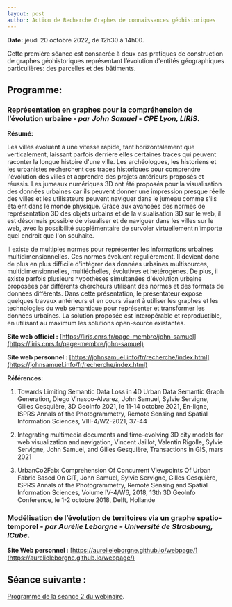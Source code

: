 ```yaml
---
layout: post
author: Action de Recherche Graphes de connaissances géohistoriques
---
```


**Date:** jeudi 20 octobre 2022, de 12h30 à 14h00. 

Cette première séance est consacrée à deux cas pratiques de construction de graphes géohistoriques représentant l’évolution d'entités géographiques particulières: des parcelles et des bâtiments. 

## Programme:

### Représentation en graphes pour la compréhension de l’évolution urbaine - *par John Samuel - CPE Lyon, LIRIS*.

**Résumé:**

Les villes évoluent à une vitesse rapide, tant horizontalement que verticalement, laissant parfois derrière elles certaines traces qui peuvent raconter la longue histoire d'une ville. Les archéologues, les historiens et les urbanistes recherchent ces traces historiques pour comprendre l'évolution des villes et apprendre des projets antérieurs proposés et réussis. Les jumeaux numériques 3D ont été proposés pour la visualisation des données urbaines car ils peuvent donner une impression presque réelle des villes et les utilisateurs peuvent naviguer dans le jumeau comme s'ils étaient dans le monde physique. Grâce aux avancées des normes de représentation 3D des objets urbains et de la visualisation 3D sur le web, il est désormais possible de visualiser et de naviguer dans les villes sur le web, avec la possibilité supplémentaire de survoler virtuellement n'importe quel endroit que l'on souhaite.

Il existe de multiples normes pour représenter les informations urbaines multidimensionnelles. Ces normes évoluent régulièrement. Il devient donc de plus en plus difficile d'intégrer des données urbaines multisources, multidimensionnelles, multiéchelles, évolutives et hétérogènes. De plus, il existe parfois plusieurs hypothèses simultanées d'évolution urbaine proposées par différents chercheurs utilisant des normes et des formats de données différents. Dans cette présentation, le présentateur expose quelques travaux antérieurs et en cours visant à utiliser les graphes et les technologies du web sémantique pour représenter et transformer les données urbaines. La solution proposée est interopérable et reproductible, en utilisant au maximum les solutions open-source existantes.

**Site web officiel :** [https://liris.cnrs.fr/page-membre/john-samuel](https://liris.cnrs.fr/page-membre/john-samuel)

**Site web personnel :** [https://johnsamuel.info/fr/recherche/index.html](https://johnsamuel.info/fr/recherche/index.html)

**Références:**

1. Towards Limiting Semantic Data Loss in 4D Urban Data Semantic Graph Generation, Diego Vinasco-Alvarez, John Samuel, Sylvie Servigne, Gilles Gesquière, 3D GeoInfo 2021, le 11-14 octobre 2021, En-ligne, ISPRS Annals of the Photogrammetry, Remote Sensing and Spatial Information Sciences, VIII-4/W2-2021, 37-44

2. Integrating multimedia documents and time-evolving 3D city models for web visualization and navigation, Vincent Jaillot, Valentin Rigolle, Sylvie Servigne, John Samuel, and Gilles Gesquière, Transactions in GIS, mars 2021

3. UrbanCo2Fab: Comprehension Of Concurrent Viewpoints Of Urban Fabric Based On GIT, John Samuel, Sylvie Servigne, Gilles Gesquière, ISPRS Annals of the Photogrammetry, Remote Sensing and Spatial Information Sciences, Volume IV-4/W6, 2018, 13th 3D GeoInfo Conference, le 1-2 octobre 2018, Delft, Hollande

### Modélisation de l’évolution de territoires via un graphe spatio-temporel - *par Aurélie Leborgne - Université de Strasbourg, ICube*.

**Site Web personnel :** [https://aurelieleborgne.github.io/webpage/](https://aurelieleborgne.github.io/webpage/)

## Séance suivante :

[Programme de la séance 2 du webinaire](https://gcgh-magis.github.io/webinaire-séance-2).
